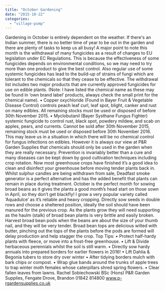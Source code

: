 ```yaml
---
title: "October Gardening"
date: "2015-10-22"
categories: 
  - "village-pump"
---
```


Gardening in October is entirely dependent on the weather. If there's an Indian summer, there is no better time of year to be out in the garden and there are plenty of tasks to keep us all busy! A major point to note this month is the withdrawal of many fungicides as a result of changes to EU legislation under EC Regulations. This is because the effectiveness of some fungicides depends on environmental conditions, so we may need to try more than one product to give the best control. Also regular use of some systemic fungicides has lead to the build-up of strains of fungi which are tolerant to the chemicals so that they cease to be effective. The withdrawal list includes two major products that are currently approved fungicides for use on edible plants. (Note: I have listed the chemical name as these may be found in ‘own brand label’ products, always check the small print for the chemical name). • Copper oxychloride (Found in Bayer Fruit & Vegetable Disease Control) controls peach leaf curl, leaf spot, blight, canker and rust on many edibles. All remaining stocks must be used or disposed of before 30th November 2015. • Myclobutanil (Bayer Systhane Fungus Fighter) systemic fungicide to control rust, black spot, powdery mildew, and scab on apples, pears, and currents. Cannot be sold after 30th November 2015, remaining stock must be used or disposed before 30th November 2016. This may leave us in a situation in which there will be no chemical control for fungus infections on edibles. However it is always our view at P&R Garden Supplies that chemicals should only be used in the garden when they are really necessary. Prevention is invariably better than a cure and many diseases can be kept down by good cultivation techniques including crop rotation. Now most greenhouse crops have finished it’s a good idea to clean and disinfect your greenhouse before moving tender plants back in. Whilst sulphur candles are being withdrawn from sale, Deadfast smoke generator is a perfect alternative and has the added benefit that plants can remain in place during treatment. October is the perfect month for sowing broad beans as it gives the plants a good month’s head start on those sown in April, so they don’t get blackfly! I grow a very popular variety called ‘Aquadulce’ as it’s reliable and heavy cropping. Directly sow seeds in double rows and choose a sheltered position, ideally the soil should have been manured for the previous crop. As the plants grow they will need supporting as the haulm (stalk) of broad bean plants is very brittle and easily broken. Harvest broad bean pods when the beans are about the size of your thumb nail, and they will be very tender. Broad bean tops are delicious wilted with butter, pinching out the tops of the plants before the pods are formed will delay production and help stagger the crop. Top Tips: • Protect half-hardy plants with fleece, or move into a frost-free greenhouse. • Lift & Divide herbaceous perennials whilst the soil is still warm. • Directly sow hardy annuals into prepared borders for earlier flowers in 2016! • Lift Dahlia & Begonia tubers to store dry over winter • After tidying borders mulch with bark chips or compost. • Wrap glue bands around the trunks of apple trees to trap winter moth females whose caterpillars shred spring flowers. • Clear fallen leaves from lawns. Rachel Sobiechowski BSc (Hons) P&R Garden Supplies, Fengate Drove, Brandon 01842 814800 www.p-rgardensupplies.co.uk
